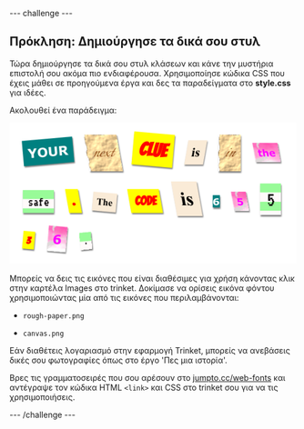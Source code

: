 \--- challenge \---

## Πρόκληση: Δημιούργησε τα δικά σου στυλ

Τώρα δημιούργησε τα δικά σου στυλ κλάσεων και κάνε την μυστήρια επιστολή σου ακόμα πιο ενδιαφέρουσα. Χρησιμοποίησε κώδικα CSS που έχεις μάθει σε προηγούμενα έργα και δες τα παραδείγματα στο **style.css** για ιδέες.

Ακολουθεί ένα παράδειγμα:

![screenshot](images/letter-fonts-challenge3.png)

Μπορείς να δεις τις εικόνες που είναι διαθέσιμες για χρήση κάνοντας κλικ στην καρτέλα Images στο trinket. Δοκίμασε να ορίσεις εικόνα φόντου χρησιμοποιώντας μία από τις εικόνες που περιλαμβάνονται:

+ `rough-paper.png`

+ `canvas.png`

Εάν διαθέτεις λογαριασμό στην εφαρμογή Trinket, μπορείς να ανεβάσεις δικές σου φωτογραφίες όπως στο έργο 'Πες μια ιστορία'.

Βρες τις γραμματοσειρές που σου αρέσουν στο <a href="http://jumpto.cc/web-fonts" target="_blank">jumpto.cc/web-fonts</a> και αντέγραψε τον κώδικα HTML `<link>` και CSS στο trinket σου για να τις χρησιμοποιήσεις.

\--- /challenge \---